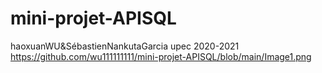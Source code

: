 # mini-projet-APISQL
haoxuanWU&amp;SébastienNankutaGarcia
upec 2020-2021
https://github.com/wu111111111/mini-projet-APISQL/blob/main/Image1.png
